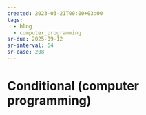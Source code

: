 ```yaml
---
created: 2023-03-21T00:00+03:00
tags:
  - blog
  - computer_programming
sr-due: 2025-09-12
sr-interval: 64
sr-ease: 208
---
```


# Conditional (computer programming)
